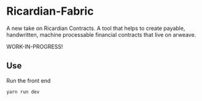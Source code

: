 # Ricardian-Fabric

A new take on Ricardian Contracts.
A tool that helps to create payable, handwritten, machine processable financial contracts that live on arweave.

WORK-IN-PROGRESS!


## Use

Run the front end

`yarn run dev`

